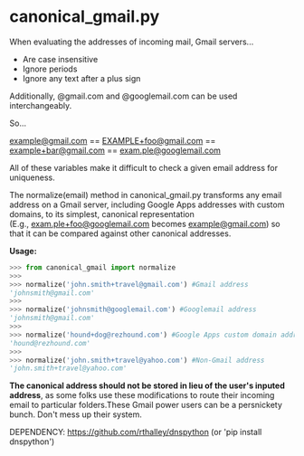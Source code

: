 canonical_gmail.py
===============

When evaluating the addresses of incoming mail, Gmail servers...
- Are case insensitive
- Ignore periods
- Ignore any text after a plus sign

Additionally, @gmail.com and @googlemail.com can be used interchangeably.

So...

example@gmail.com == EXAMPLE+foo@gmail.com == example+bar@gmail.com == exam.ple@googlemail.com

All of these variables make it difficult to check a given email address for uniqueness.

The normalize(email) method in canonical_gmail.py transforms any email address on a Gmail server, 
including Google Apps addresses with custom domains, to its simplest, canonical representation  
(E.g., exam.ple+foo@googlemail.com becomes example@gmail.com) so that it can be compared 
against other canonical addresses.

**Usage:**
```python
>>> from canonical_gmail import normalize 
>>> 
>>> normalize('john.smith+travel@gmail.com') #Gmail address
'johnsmith@gmail.com'
>>> 
>>> normalize('johnsmith@googlemail.com') #Googlemail address
'johnsmith@gmail.com'
>>> 
>>> normalize('hound+dog@rezhound.com') #Google Apps custom domain address
'hound@rezhound.com'
>>> 
>>> normalize('john.smith+travel@yahoo.com') #Non-Gmail address
'john.smith+travel@yahoo.com'

```


**The canonical address should not be stored in lieu of the user's inputed address**, as some
folks use these modifications to route their incoming email to particular folders.These Gmail 
power users can be a persnickety bunch. Don't mess up their system.

DEPENDENCY: https://github.com/rthalley/dnspython (or 'pip install dnspython')

